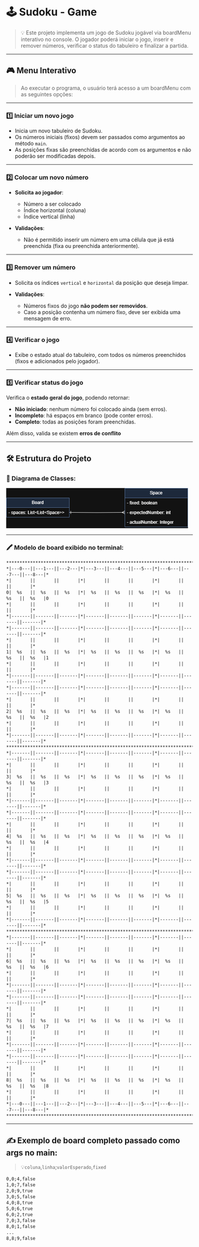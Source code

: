 # 🕹️ Sudoku - Game

> 💡 Este projeto implementa um jogo de Sudoku jogável via boardMenu interativo no console. O jogador poderá iniciar o jogo, inserir e remover números, verificar o status do tabuleiro e finalizar a partida.

---

## 🎮 Menu Interativo

>Ao executar o programa, o usuário terá acesso a um boardMenu com as seguintes opções:

---

### 1️⃣ Iniciar um novo jogo

- Inicia um novo tabuleiro de Sudoku.
- Os números iniciais (fixos) devem ser passados como argumentos ao método `main`.
- As posições fixas são preenchidas de acordo com os argumentos e não poderão ser modificadas depois.

---

### 2️⃣ Colocar um novo número

- **Solicita ao jogador**:
    - Número a ser colocado
    - Índice horizontal (coluna)
    - Índice vertical (linha)
  

- **Validações**:
    - Não é permitido inserir um número em uma célula que já está preenchida (fixa ou preenchida anteriormente).

---

### 3️⃣ Remover um número

- Solicita os índices `vertical` e `horizontal` da posição que deseja limpar.


- **Validações**:
    - Números fixos do jogo **não podem ser removidos**.
    - Caso a posição contenha um número fixo, deve ser exibida uma mensagem de erro.

---

### 4️⃣ Verificar o jogo

- Exibe o estado atual do tabuleiro, com todos os números preenchidos (fixos e adicionados pelo jogador).

---

### 5️⃣ Verificar status do jogo

Verifica o **estado geral do jogo**, podendo retornar:

- **Não iniciado**: nenhum número foi colocado ainda (sem erros).
- **Incompleto**: há espaços em branco (pode conter erros).
- **Completo**: todas as posições foram preenchidas.

Além disso, valida se existem **erros de conflito**

---

## 🛠️ Estrutura do Projeto

### 📑 Diagrama de Classes:
![Diagrama de classe](./images/dio-sudoku-game.drawio.png)

---

### 🖍️ Modelo de board exibido no terminal:
````text
*************************************************************************************
*|---0---||---1---||---2---|*|---3---||---4---||---5---|*|---6---||---7---||---8---|*
*|       ||       ||       |*|       ||       ||       |*|       ||       ||       |*
0|  %s   ||  %s   ||  %s   |*|  %s   ||  %s   ||  %s   |*|  %s   ||  %s   ||  %s   |0
*|       ||       ||       |*|       ||       ||       |*|       ||       ||       |*
*|-------||-------||-------|*|-------||-------||-------|*|-------||-------||-------|*
*|-------||-------||-------|*|-------||-------||-------|*|-------||-------||-------|*
*|       ||       ||       |*|       ||       ||       |*|       ||       ||       |*
1|  %s   ||  %s   ||  %s   |*|  %s   ||  %s   ||  %s   |*|  %s   ||  %s   ||  %s   |1
*|       ||       ||       |*|       ||       ||       |*|       ||       ||       |*
*|-------||-------||-------|*|-------||-------||-------|*|-------||-------||-------|*
*|-------||-------||-------|*|-------||-------||-------|*|-------||-------||-------|*
*|       ||       ||       |*|       ||       ||       |*|       ||       ||       |*
2|  %s   ||  %s   ||  %s   |*|  %s   ||  %s   ||  %s   |*|  %s   ||  %s   ||  %s   |2
*|       ||       ||       |*|       ||       ||       |*|       ||       ||       |*
*|-------||-------||-------|*|-------||-------||-------|*|-------||-------||-------|*
*************************************************************************************
*|-------||-------||-------|*|-------||-------||-------|*|-------||-------||-------|*
*|       ||       ||       |*|       ||       ||       |*|       ||       ||       |*
3|  %s   ||  %s   ||  %s   |*|  %s   ||  %s   ||  %s   |*|  %s   ||  %s   ||  %s   |3
*|       ||       ||       |*|       ||       ||       |*|       ||       ||       |*
*|-------||-------||-------|*|-------||-------||-------|*|-------||-------||-------|*
*|-------||-------||-------|*|-------||-------||-------|*|-------||-------||-------|*
*|       ||       ||       |*|       ||       ||       |*|       ||       ||       |*
4|  %s   ||  %s   ||  %s   |*|  %s   ||  %s   ||  %s   |*|  %s   ||  %s   ||  %s   |4
*|       ||       ||       |*|       ||       ||       |*|       ||       ||       |*
*|-------||-------||-------|*|-------||-------||-------|*|-------||-------||-------|*
*|-------||-------||-------|*|-------||-------||-------|*|-------||-------||-------|*
*|       ||       ||       |*|       ||       ||       |*|       ||       ||       |*
5|  %s   ||  %s   ||  %s   |*|  %s   ||  %s   ||  %s   |*|  %s   ||  %s   ||  %s   |5
*|       ||       ||       |*|       ||       ||       |*|       ||       ||       |*
*|-------||-------||-------|*|-------||-------||-------|*|-------||-------||-------|*
*************************************************************************************
*|-------||-------||-------|*|-------||-------||-------|*|-------||-------||-------|*
*|       ||       ||       |*|       ||       ||       |*|       ||       ||       |*
6|  %s   ||  %s   ||  %s   |*|  %s   ||  %s   ||  %s   |*|  %s   ||  %s   ||  %s   |6
*|       ||       ||       |*|       ||       ||       |*|       ||       ||       |*
*|-------||-------||-------|*|-------||-------||-------|*|-------||-------||-------|*
*|-------||-------||-------|*|-------||-------||-------|*|-------||-------||-------|*
*|       ||       ||       |*|       ||       ||       |*|       ||       ||       |*
7|  %s   ||  %s   ||  %s   |*|  %s   ||  %s   ||  %s   |*|  %s   ||  %s   ||  %s   |7
*|       ||       ||       |*|       ||       ||       |*|       ||       ||       |*
*|-------||-------||-------|*|-------||-------||-------|*|-------||-------||-------|*
*|-------||-------||-------|*|-------||-------||-------|*|-------||-------||-------|*
*|       ||       ||       |*|       ||       ||       |*|       ||       ||       |*
8|  %s   ||  %s   ||  %s   |*|  %s   ||  %s   ||  %s   |*|  %s   ||  %s   ||  %s   |8
*|       ||       ||       |*|       ||       ||       |*|       ||       ||       |*
*|---0---||---1---||---2---|*|---3---||---4---||---5---|*|---6---||---7---||---8---|*
*************************************************************************************
````
---

## ✍️ Exemplo de board completo passado como args no main:

> 💡`coluna`,`linha`;`valorEsperado`,`fixed`
````text
0,0;4,false 
1,0;7,false 
2,0;9,true 
3,0;5,false 
4,0;8,true 
5,0;6,true 
6,0;2,true 
7,0;3,false 
8,0;1,false 
...
8,8;9,false
````

